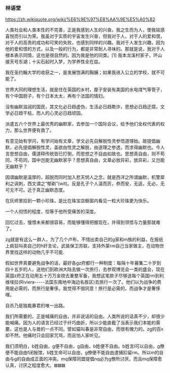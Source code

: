 ### 林语堂
https://zh.wikiquote.org/wiki/%E6%9E%97%E8%AA%9E%E5%A0%82

人类社会和人类本性的不完善，正是我感到人生的兴奋。我之生而为人，使我铭感喜悦而引以为荣。我虽对于实质的宇宙发生兴奋，但我对于人，对于人的爱和恨，对于人的高贵的成功和可笑的失败，也感到同样的兴趣。我对于人发生兴趣，因为他的爱和恨的方式，以及一般的行为，都是非常耐人寻味的。那就是说，我对于人根本表示同情，这也是很自然的。因为我是他的同类。[1]
我本龙溪村家子，环山接天号东湖；十尖石起时入梦，为学养性全在兹。

我在圣约翰大学的收获之一，是发展饱满的胸脯；如果我进入公立的学校，就不可能了。

世界大同的理想生活，就是住在英国的乡村，屋子安装有美国的水电煤气等管子，有个中国厨子，有个日本太太，再有个法国的情妇。

没有幽默滋润的国民，其文化必日趋虚伪，生活必日趋欺诈，思想必日趋迂腐，文学必日趋干枯，而人的心灵必日趋顽固。

派遣五六个世界上最优秀的幽默家，去参加一个国际会议，给予他们全权代表的权力，那么世界便有救了。

有意见始有学问，有学问始有文章，学文必先自解脱性灵参悟道理始。故提倡幽默，必先提倡解脱性灵，盖欲由性灵之解脱，由道理之参透，而求得幽默也。今人言思想自由，儒道释传统皆已打倒，而思想之不自由如故也。思想真自由，则不苟同，不苟同，国中岂能无幽默家乎？思想真自由，文章必放异彩，放异彩，又岂能无幽默乎？

因谓幽默是温厚的，超脱而同时加入悲天悯人之念，就是西洋之所谓幽默，机警犀利之讽刺，西文谓之“郁剃”(wit)。反是孔子个人温而厉，恭而安，无适，无必，无可无不可。近于真正幽默态度。

在灰烬里拾到一颗小珍珠，是比在珠宝店橱窗内看见一粒大珍珠更为快乐。

一个人彻悟的程度，恰等于他所受痛苦的深度。

回忆过去，憧憬未来都很容易，而能够懂得把握现在，并得到领悟与力量那就难了。



zg就是有这么一群人，为了几个卢布，不惜出卖自己的g家和m族的利益，在报纸上疯狂叫卖自己的h奸言论，武装保卫苏联，支持外蒙rm自己当家做主，在动物世界里找这样的动物几乎不可能.

假如世界真要避免战争的话，最好各gz府都行一种制度：每隔十年募集二十岁到四十五岁的人，送他们到欧洲大陆去做一次旅行，去参观博览会一类的盛会，现在英国z府正在动用五十万万金镑去重整军备，我想这笔款子尽够送每个英国rm到利维埃拉(Riviera-----法国东南地中海边名胜区)去旅行一次了。他们以为战争的费用是必需的，而旅行是奢侈。我觉得不很同意！旅行是必需的，而战争才是奢侈哩。

自杀乃是独裁暴君的唯一出路。

我们所需要的，正是喊痛的自由，并非说话的自由。人类所说的话真不少，却很少能喊痛。因为人的语言已经过于纤巧曲折，所以少能直截了当表示我们本能的需要。这也是人与兽的一点不同。譬如猫叫春是非常自由，而很有魄力的。zg的百x却不然。他痛时只会回家咒骂，而且怕人家听见。

我们须明白，b姓自由，g便不自由，g自由，b姓便不自由。b姓言l可以自由，g僚便不能自由f闭报馆，b姓生命可以自由，g僚便不能自由逮捕扣留rm。所以m的自由与g的自由成正面的冲突。mq保障同盟提倡nq必为g僚所讨厌，而且mq保障愈认真，讨厌之程度愈大。`龖龖龖`
